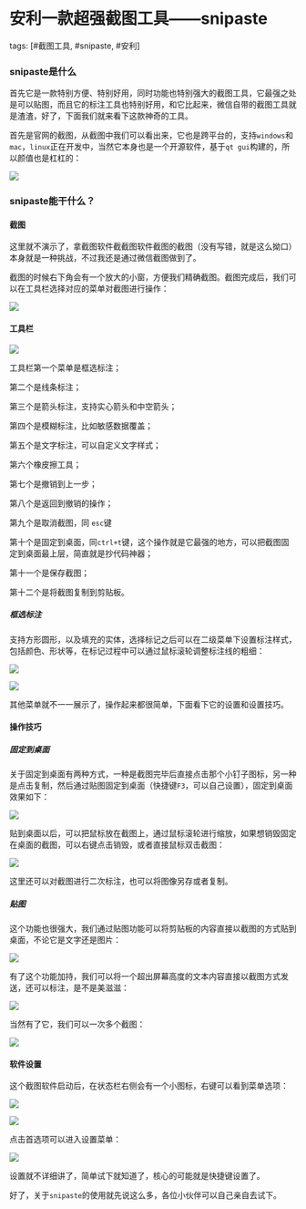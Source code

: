 # 安利一款超强截图工具——snipaste
tags: [#截图工具, #snipaste, #安利]

### snipaste是什么

首先它是一款特别方便、特别好用，同时功能也特别强大的截图工具，它最强之处是可以贴图，而且它的标注工具也特别好用，和它比起来，微信自带的截图工具就是渣渣，好了，下面我们就来看下这款神奇的工具。

首先是官网的截图，从截图中我们可以看出来，它也是跨平台的，支持`windows`和`mac`，`linux`正在开发中，当然它本身也是一个开源软件，基于`qt gui`构建的，所以颜值也是杠杠的：

![](https://gitee.com/sysker/picBed/raw/master/images/20210929193210.png)

### snipaste能干什么？

#### 截图

这里就不演示了，拿截图软件截截图软件截图的截图（没有写错，就是这么拗口）本身就是一种挑战，不过我还是通过微信截图做到了。

截图的时候右下角会有一个放大的小窗，方便我们精确截图。截图完成后，我们可以在工具栏选择对应的菜单对截图进行操作：

![](https://gitee.com/sysker/picBed/raw/master/images/20210929194441.png)

#### 工具栏

![](https://gitee.com/sysker/picBed/raw/master/images/20210929195245.png)

工具栏第一个菜单是框选标注；

第二个是线条标注；

第三个是箭头标注，支持实心箭头和中空箭头；

第四个是模糊标注，比如敏感数据覆盖；

第五个是文字标注，可以自定义文字样式；

第六个橡皮擦工具；

第七个是撤销到上一步；

第八个是返回到撤销的操作；

第九个是取消截图，同 `esc`键

第十个是固定到桌面，同`ctrl+t`键，这个操作就是它最强的地方，可以把截图固定到桌面最上层，简直就是抄代码神器；

第十一个是保存截图；

第十二个是将截图复制到剪贴板。

##### 框选标注

支持方形圆形，以及填充的实体，选择标记之后可以在二级菜单下设置标注样式，包括颜色、形状等，在标记过程中可以通过鼠标滚轮调整标注线的粗细：

![](https://gitee.com/sysker/picBed/raw/master/images/20210929201223.png)

![](https://gitee.com/sysker/picBed/raw/master/images/20210929201041.png)

其他菜单就不一一展示了，操作起来都很简单，下面看下它的设置和设置技巧。

#### 操作技巧



##### 固定到桌面



关于固定到桌面有两种方式，一种是截图完毕后直接点击那个小钉子图标，另一种是点击复制，然后通过贴图固定到桌面（快捷键`F3`，可以自己设置），固定到桌面效果如下：

![](https://gitee.com/sysker/picBed/raw/master/images/20210929202006.png)



贴到桌面以后，可以把鼠标放在截图上，通过鼠标滚轮进行缩放，如果想销毁固定在桌面的截图，可以右键点击销毁，或者直接鼠标双击截图：

![](https://gitee.com/sysker/picBed/raw/master/images/image-20210929202244873.png)

这里还可以对截图进行二次标注，也可以将图像另存或者复制。



##### 贴图

这个功能也很强大，我们通过贴图功能可以将剪贴板的内容直接以截图的方式贴到桌面，不论它是文字还是图片：

![](https://gitee.com/sysker/picBed/raw/master/images/20210929202704.png)

有了这个功能加持，我们可以将一个超出屏幕高度的文本内容直接以截图方式发送，还可以标注，是不是美滋滋：

![](https://gitee.com/sysker/picBed/raw/master/images/20210929203045.png)

当然有了它，我们可以一次多个截图：

![](https://gitee.com/sysker/picBed/raw/master/images/20210929203407.png)



#### 软件设置

这个截图软件启动后，在状态栏右侧会有一个小图标，右键可以看到菜单选项：

![](https://gitee.com/sysker/picBed/raw/master/images/20210929203922.png)

![](https://gitee.com/sysker/picBed/raw/master/images/20210929203848.png)

点击首选项可以进入设置菜单：

![](https://gitee.com/sysker/picBed/raw/master/images/20210929204507.png)

设置就不详细讲了，简单试下就知道了，核心的可能就是快捷键设置了。

好了，关于`snipaste`的使用就先说这么多，各位小伙伴可以自己亲自去试下。